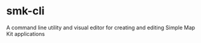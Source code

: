 # smk-cli
A command line utility and visual editor for creating and editing Simple Map Kit applications
